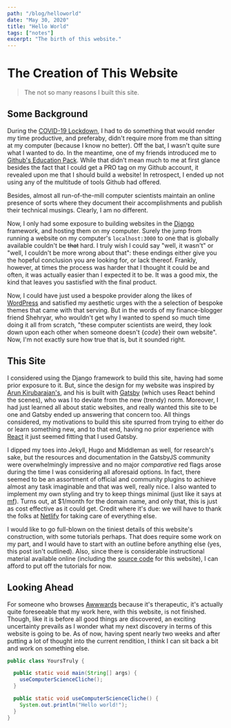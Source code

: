 ```yaml
---
path: "/blog/helloworld"
date: "May 30, 2020"
title: "Hello World"
tags: ["notes"]
excerpt: "The birth of this website."
---
```


# The Creation of This Website

> The not so many reasons I built this site.

## Some Background

During the [COVID-19 Lockdown](http://letmegooglethat.com/?q=covid+19), I had to do something that would render my time productive, and preferaby, didn't require more from me than sitting at my computer (because I know no better). Off the bat, I wasn't quite sure what I wanted to do. In the meantime, one of my friends introduced me to [Github's Education Pack](https://education.github.com/pack). While that didn't mean much to me at first glance besides the fact that I could get a <span class="tag is-link has-text-weight-bold">PRO</span> tag on my Github account, it revealed upon me that I should build a website! In retrospect, I ended up not using any of the multitude of tools Github had offered.

Besides, almost all run-of-the-mill computer scientists maintain an online presence of sorts where they document their accomplishments and publish their technical musings. Clearly, I am no different.

Now, I only had some exposure to building websites in the [Django]() framework, and hosting them on my computer. Surely the jump from running a website on my computer's `localhost:3000` to one that is globally available couldn't be ~~that~~ hard. I truly wish I could say "well, it wasn't" or "well, I couldn't be more wrong about that": these endings either give you the hopeful conclusion you are looking for, or lack thereof. Frankly, however, at times the process was harder that I thought it could be and often, it was actually easier than I expected it to be. It was a good mix, the kind that leaves you sastisfied with the final product.

Now, I could have just used a bespoke provider along the likes of [WordPress](https://wordpress.com/) and satisfied my aesthetic urges with the a selection of bespoke themes that came with that serving. But in the words of my finance-blogger friend Shehryar, who wouldn't get why I wanted to spend so much time doing it all from scratch, "these computer scientists are weird, they look down upon each other when someone doesn't $\{code\}$ their own website". Now, I'm not exactly sure how true that is, but it sounded right.

## This Site

I considered using the Django framework to build this site, having had some prior exposure to it. But, since the design for my website was inspired by [Arun Kirubarajan's](https://kirubarajan.com/), and his is built with [Gatsby](https://www.gatsbyjs.org/) (which uses React behind the scenes), who was I to deviate from the new (trendy) norm. Moreover, I had just learned all about static websites, and really wanted this site to be one and Gatsby ended up answering that concern too. All things considered, my motivations to build this site spurred from trying to either do or learn something new, and to that end, having no prior experience with [React](https://reactjs.org/) it just seemed fitting that I used Gatsby.

I dipped my toes into Jekyll, Hugo and Middleman as well, for research's sake, but the resources and documentation in the GatsbyJS community were overwhelmingly impressive and no major _comparative_ red flags arose during the time I was considering all aforesaid options. In fact, there seemed to be an assortment of official and community plugins to achieve almost any task imaginable and that was well, really nice.​ I also wanted to implement my own styling and try to keep things minimal (just like it says at [mf](https://motherfuckingwebsite.com/)). Turns out, at \$$1$/month for the domain name, and only that, this is just as cost effective as it could get. Credit where it's due: we will have to thank the folks at [Netlify](https://www.netlify.com/) for taking care of everything else.

I would like to go full-blown on the tiniest details of this website's construction, with some tutorials perhaps. That does require some work on my part, and I would have to start with an outline before anything else (yes, this post isn't outlined​). Also, since there is considerable instructional material available online (including the [source code](https://www.abdulsohu.com/projects) for this website), I can afford to put off the tutorials for now.

## Looking Ahead

For someone who browses [Awwwards](https://www.awwwards.com/) because it's therapeutic, it's actually quite foreseeable that my work here, with this website, is not finished. Though, like it is before all good things are discovered, an exciting uncertainty prevails as I wonder what my next discovery in terms of this website is going to be. As of now, having spent nearly two weeks and after putting a lot of thought into the current rendition, I think I can sit back a bit and work on something else.

```java
public class YoursTruly {

  public static void main(String[] args) {
    useComputerScienceCliche();
  }

  public static void useComputerScienceCliche() {
    System.out.println("Hello world!");
  }
}
```
